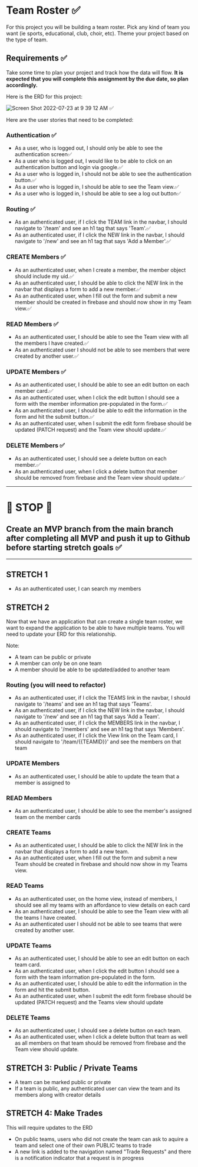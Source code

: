 # Team Roster ✅
For this project you will be building a team roster.  Pick any kind of team you want (ie sports, educational, club, choir, etc).  Theme your project based on the type of team.

## Requirements ✅
Take some time to plan your project and track how the data will flow. **It is expected that you will complete this assignment by the due date, so plan accordingly.**

Here is the ERD for this project:

![Screen Shot 2022-07-23 at 9 39 12 AM](https://user-images.githubusercontent.com/29741570/180609833-7f231bf4-42a5-4f0a-b8b1-fae1c78cffc4.png) ✅

Here are the user stories that need to be completed:
### Authentication ✅
* As a user, who is logged out, I should only be able to see the authentication screen✅
* As a user who is logged out, I would like to be able to click on an authentication button and login via google.✅
* As a user who is logged in, I should not be able to see the authentication button.✅
* As a user who is logged in, I should be able to see the Team view.✅
* As a user who is logged in, I should be able to see a log out button✅

### Routing ✅
* As an authenticated user, if I click the TEAM link in the navbar, I should navigate to '/team' and see an h1 tag that says 'Team'.✅
* As an authenticated user, if I click the NEW link in the navbar, I should navigate to '/new' and see an h1 tag that says 'Add a Member'.✅

### CREATE Members ✅
* As an authenticated user, when I create a member, the member object should include my uid.✅
* As an authenticated user, I should be able to click the NEW link in the navbar that displays a form to add a new member.✅
* As an authenticated user, when I fill out the form and submit a new member should be created in firebase and should now show in my Team view.✅

### READ Members ✅
* As an authenticated user, I should be able to see the Team view with all the members I have created.✅
* As an authenticated user I should not be able to see members that were created by another user.✅

### UPDATE Members ✅
* As an authenticated user, I should be able to see an edit button on each member card.✅
* As an authenticated user, when I click the edit button I should see a form with the member information pre-populated in the form.✅
* As an authenticated user, I should be able to edit the information in the form and hit the submit button.✅
* As an authenticated user, when I submit the edit form firebase should be updated (PATCH request) and the Team view should update.✅

### DELETE Members ✅
* As an authenticated user, I should see a delete button on each member.✅
* As an authenticated user, when I click a delete button that member should be removed from firebase and the Team view should update.✅

---

# :red_circle: STOP :red_circle:
## Create an MVP branch from the main branch after completing all MVP and push it up to Github before starting stretch goals ✅

---

## STRETCH 1
* As an authenticated user, I can search my members

## STRETCH 2
Now that we have an application that can create a single team roster, we want to expand the application to be able to have multiple teams. You will need to update your ERD for this relationship.

Note: 
- A team can be public or private
- A member can only be on one team
- A member should be able to be updated/added to another team

### Routing (you will need to refactor)
* As an authenticated user, if I click the TEAMS link in the navbar, I should navigate to '/teams' and see an h1 tag that says 'Teams'.
* As an authenticated user, if I click the NEW link in the navbar, I should navigate to '/new' and see an h1 tag that says 'Add a Team'.
* As an authenticated user, if I click the MEMBERS link in the navbar, I should navigate to '/members' and see an h1 tag that says 'Members'.
* As an authenticated user, if I click the View link on the Team card, I should navigate to '/team/{{TEAMID}}' and see the members on that team

### UPDATE Members
* As an authenticated user, I should be able to update the team that a member is assigned to

### READ Members
* As an authenticated user, I should be able to see the member's assigned team on the member cards

### CREATE Teams
* As an authenticated user, I should be able to click the NEW link in the navbar that displays a form to add a new team.
* As an authenticated user, when I fill out the form and submit a new Team should be created in firebase and should now show in my Teams view.

### READ Teams
* As an authenticated user, on the home view, instead of members, I should see all my teams with an affordance to view details on each card
* As an authenticated user, I should be able to see the Team view with all the teams I have created.
* As an authenticated user I should not be able to see teams that were created by another user.

### UPDATE Teams
* As an authenticated user, I should be able to see an edit button on each team card.
* As an authenticated user, when I click the edit button I should see a form with the team information pre-populated in the form.
* As an authenticated user, I should be able to edit the information in the form and hit the submit button.
* As an authenticated user, when I submit the edit form firebase should be updated (PATCH request) and the Teams view should update

### DELETE Teams
* As an authenticated user, I should see a delete button on each team.
* As an authenticated user, when I click a delete button that team as well as all members on that team should be removed from firebase and the Team view should update.

## STRETCH 3: Public / Private Teams
* A team can be marked public or private
* If a team is public, any authenticated user can view the team and its members along with creator details

## STRETCH 4: Make Trades
This will require updates to the ERD

* On public teams, users who did not create the team can ask to aquire a team and select one of their own PUBLIC teams to trade
* A new link is added to the navigation named "Trade Requests" and there is a notification indicator that a request is in progress
